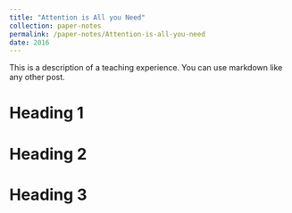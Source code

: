 ```yaml
---
title: "Attention is All you Need"
collection: paper-notes
permalink: /paper-notes/Attention-is-all-you-need
date: 2016
---
```


This is a description of a teaching experience. You can use markdown like any other post.

Heading 1
======

Heading 2
======

Heading 3
======